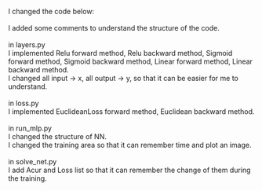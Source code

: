 I changed the code below:\
\
I added some comments to understand the structure of the code.\
\
in layers.py\
I implemented 
Relu forward method, 
Relu backward method,
Sigmoid forward method,
Sigmoid backward method,
Linear forward method,
Linear backward method.\
I changed all input -> x,
all output -> y, so that it can be easier for me to understand.\
\
in loss.py\
I implemented EuclideanLoss forward method, 
Euclidean backward method.\
\
in run_mlp.py\
I changed the structure of NN.\
I changed the training area so that it can remember time and plot an image.\
\
in solve_net.py\
I add Acur and Loss list so that it can remember the change of them during the training.
